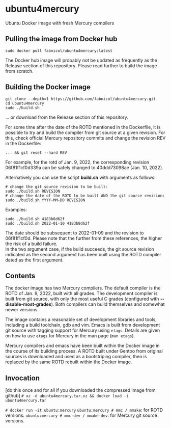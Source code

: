 # ubuntu4mercury

Ubuntu Docker image with fresh Mercury compilers

## Pulling the image from Docker hub

    sudo docker pull fabnicol/ubuntu4mercury:latest

The Docker hub image will probably not be updated as frequently as
the Release section of this repository. Please read further to build
the image from scratch.

## Building the Docker image

    git clone --depth=1 https://github.com/fabnicol/ubuntu4mercury.git
    cd ubuntu4mercury
    sudo ./build.sh

... or download from the Release section of this repository.

For some time after the date of the ROTD mentioned in the Dockerfile,
it is possible to try and build the compiler from git source at a given
revision. For this, check official Mercury repository commits
and change the revision REV  in the Dockerfile:

`... && git reset --hard REV`

For example, for the rotd of Jan. 9, 2022, the corresponding revision
06f81f1cf0d339a can be safely changed to 40ddd73098ae (Jan. 10, 2022).

Alternatively you can use the script **build.sh** with arguments as follows:

    # change the git source revision to be built:
    sudo ./build.sh REVISION
    # change the date of the ROTD to be built AND the git source revision:
    sudo ./build.sh YYYY-MM-DD REVISION

Examples:

    sudo ./build.sh 4183b8d62f
    sudo ./build.sh 2022-01-10 4183b8d62f

The date should be subsequent to 2022-01-09 and the revision to 06f81f1cf0d.
Please note that the further from these references, the higher the risk of a
build failure.  
In the two argument case, if the build succeeds, the git source
revision indicated as the second argument has been built using the ROTD 
compiler dated as the first argument.   

## Contents

The docker image has two Mercury compilers.
The default compiler is the ROTD of Jan. 9, 2022, built with all grades.
The development compiler is built from git source, with only the most
useful C grades (configured with **--disable-most-grades**).
Both compilers can build themselves and somewhat newer versions.

The image contains a reasonable set of development libraries and tools,
including a build toolchain, gdb and vim.
Emacs is built from development git source with tagging support for
Mercury using `etags`.
Details are given on how to use `etags` for Mercury in the man page
(`man etags`).

Mercury compilers and emacs have been built within the Docker image in
the course of its building process. A ROTD built under Gentoo from
original sources is downloaded and used as a bootstriping compiler,
then is replaced by the same ROTD rebuilt within the Docker image.

## Invocation

[do this once and for all if you downloaded the compressed image from github]
`# xz -d ubuntu4mercury.tar.xz && docker load -i ubuntu4mercury.tar`

`# docker run -it ubuntu:mercury`
`ubuntu:mercury # mmc / mmake`: for ROTD versions.
`ubuntu:mercury # mmc-dev / mmake-dev`: for Mercury git source versions.

